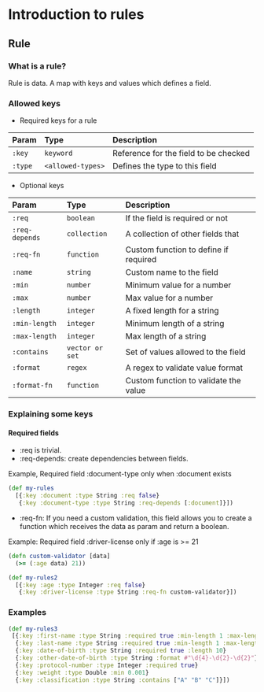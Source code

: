 # Introduction to rules

## Rule

### What is a rule?
Rule is data. A map with keys and values which defines a field.

### Allowed keys

- Required keys for a rule

| Param       | Type       | Description                           |
| :---------- | :--------- | :---------------------------------- |
| `:key` | `keyword` | Reference for the field to be checked |
| `:type` | `<allowed-types>` | Defines the type to this field |

- Optional keys

| Param       | Type       | Description                           |
| :---------- | :--------- | :---------------------------------- |
| `:req` | `boolean` | If the field is required or not |
| `:req-depends` | `collection` | A collection of other fields that |
| `:req-fn` | `function` | Custom function to define if required |
| `:name` | `string` | Custom name to the field |
| `:min` | `number` | Minimum value for a number |
| `:max` | `number` | Max value for a number |
| `:length` | `integer` | A fixed length for a string |
| `:min-length` | `integer` | Minimum length of a string |
| `:max-length` | `integer` | Max length of a string |
| `:contains` | `vector or set` | Set of values allowed to the field |
| `:format` | `regex` | A regex to validate value format |
| `:format-fn` | `function` | Custom function to validate the value |


### Explaining some keys

#### Required fields
- :req is trivial.
- :req-depends: create dependencies between fields.

Example, Required field :document-type only when :document exists
```clj
(def my-rules
  [{:key :document :type String :req false}
   {:key :document-type :type String :req-depends [:document]}])
```

- :req-fn: If you need a custom validation, this field allows you to create a function which receives the data as param and return a boolean.

Example: Required field :driver-license only if :age is >= 21
```clj
(defn custom-validator [data]
  (>= (:age data) 21))

(def my-rules2
  [{:key :age :type Integer :req false}
   {:key :driver-license :type String :req-fn custom-validator}])
```

### Examples
```clj
(def my-rules3
 [{:key :first-name :type String :required true :min-length 1 :max-length 256}
  {:key :last-name :type String :required true :min-length 1 :max-length 256}
  {:key :date-of-birth :type String :required true :length 10}
  {:key :other-date-of-birth :type String :format #"\d{4}-\d{2}-\d{2}"}
  {:key :protocol-number :type Integer :required true}
  {:key :weight :type Double :min 0.001}
  {:key :classification :type String :contains ["A" "B" "C"]}])
```
